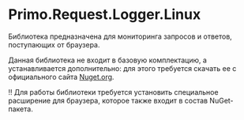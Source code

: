 # Primo.Request.Logger.Linux

Библиотека предназначена для мониторинга запросов и ответов, поступающих от браузера.

Данная библиотека не входит в базовую комплектацию, а устанавливается дополнительно: для этого требуется скачать ее c официального сайта [Nuget.org](https://www.nuget.org/packages?q=Primo.Request.Logger).

:bangbang: Для работы библиотеки требуется установить специальное расширение для браузера, которое также входит в состав NuGet-пакета.

